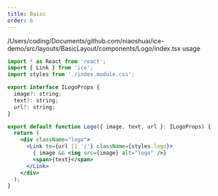 ```yaml
---
title: Baisc
order: 6
---
```


/Users/coding/Documents/github.com/niaoshuai/ice-demo/src/layouts/BasicLayout/components/Logo/index.tsx usage
```jsx
import * as React from 'react';
import { Link } from 'ice';
import styles from './index.module.css';

export interface ILogoProps {
  image?: string;
  text?: string;
  url?: string;
}

export default function Logo({ image, text, url }: ILogoProps) {
  return (
    <div className="logo">
      <Link to={url || '/'} className={styles.logo}>
        { image && <img src={image} alt="logo" />}
        <span>{text}</span>
      </Link>
    </div>
  );
}
```